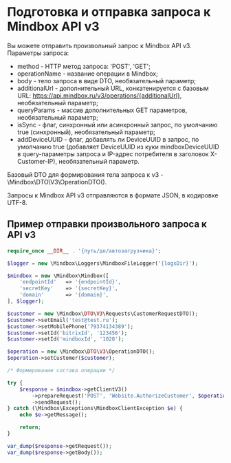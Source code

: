 # Подготовка и отправка запроса к Mindbox API v3

Вы можете отправить произвольный запрос к Mindbox API v3.
Параметры запроса:
* method - HTTP метод запроса: 'POST', 'GET';
* operationName - название операции в Mindbox;
* body - тело запроса в виде DTO, необязательный параметр;
* additionalUrl - дополнительный URL, конкатенируется с базовым URL: https://api.mindbox.ru/v3/operations/{additionalUrl}, необязательный параметр;
* queryParams - массив дополнительных GET параметров, необязательный параметр;
* isSync - флаг, синхронный или асинхронный запрос, по умолчанию true (синхронный), необязательный параметр;
* addDeviceUUID - флаг, добавлять ли DeviceUUID в запрос, по умолчанию true (добавляет DeviceUUID из куки mindboxDeviceUUID в query-параметры запроса и IP-адрес потребителя в заголовок X-Customer-IP), необязательный параметр.

Базовый DTO для формирования тела запроса к v3 - \Mindbox\DTO\V3\OperationDTO().

Запросы к Mindbox API v3 отправляются в формате JSON, в кодировке UTF-8.

## Пример отправки произвольного запроса к API v3

``` php
require_once __DIR__ . '{путь/до/автозагрузчика}';

$logger = new \Mindbox\Loggers\MindboxFileLogger('{logsDir}');

$mindbox = new \Mindbox\Mindbox([
    'endpointId'   => '{endpointId}',
    'secretKey'    => '{secretKey}',
    'domain'       => '{domain}',
], $logger);

$customer = new \Mindbox\DTO\V3\Requests\CustomerRequestDTO();
$customer->setEmail('test@test.ru');
$customer->setMobilePhone('79374134389');
$customer->setId('bitrixId', '123456');
$customer->setId('mindboxId', '1028');

$operation = new \Mindbox\DTO\V3\OperationDTO();
$operation->setCustomer($customer);

/* Формирование состава операции */

try {
    $response = $mindbox->getClientV3()
        ->prepareRequest('POST', 'Website.AuthorizeCustomer', $operation, '', [], false, false)
        ->sendRequest();
} catch (\Mindbox\Exceptions\MindboxClientException $e) {
    echo $e->getMessage();

    return;
}

var_dump($response->getRequest());
var_dump($response->getBody());
```